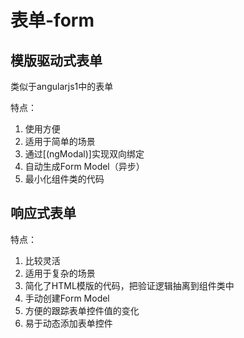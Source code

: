 # 表单-form

## 模版驱动式表单

类似于angularjs1中的表单

特点：
1. 使用方便
2. 适用于简单的场景
3. 通过[(ngModal)]实现双向绑定
4. 自动生成Form Model（异步）
5. 最小化组件类的代码


## 响应式表单

特点：
1. 比较灵活
2. 适用于复杂的场景
3. 简化了HTML模版的代码，把验证逻辑抽离到组件类中
4. 手动创建Form Model
5. 方便的跟踪表单控件值的变化
6. 易于动态添加表单控件
